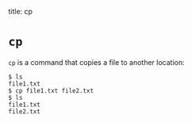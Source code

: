 title: cp

# `cp`

`cp` is a command that copies a file to another location:

    $ ls
    file1.txt
    $ cp file1.txt file2.txt
    $ ls
    file1.txt
    file2.txt
